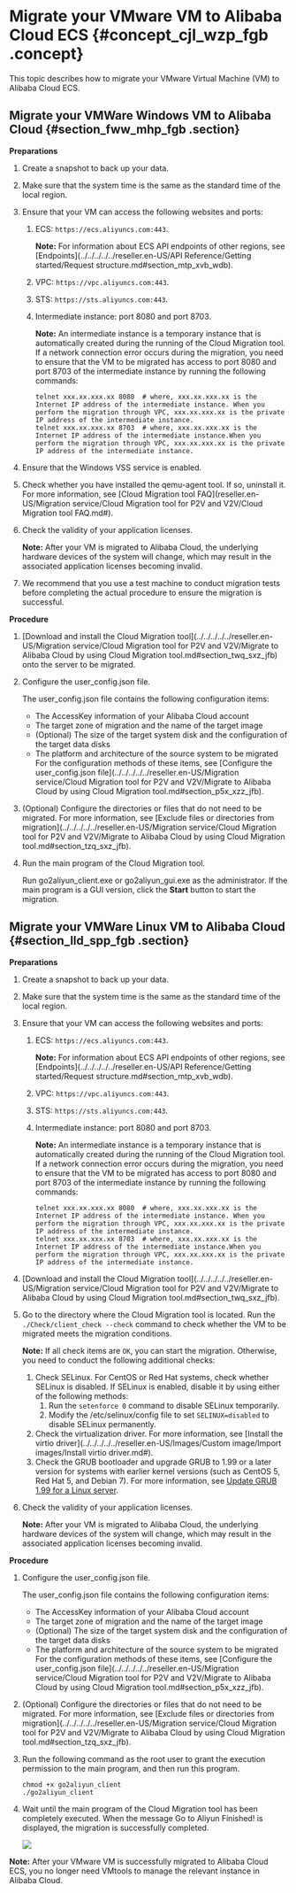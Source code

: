 # Migrate your VMware VM to Alibaba Cloud ECS {#concept_cjl_wzp_fgb .concept}

This topic describes how to migrate your VMware Virtual Machine \(VM\) to Alibaba Cloud ECS.

## Migrate your VMWare Windows VM to Alibaba Cloud {#section_fww_mhp_fgb .section}

**Preparations**

1.  Create a snapshot to back up your data.
2.  Make sure that the system time is the same as the standard time of the local region.
3.  Ensure that your VM can access the following websites and ports:
    1.  ECS: `https://ecs.aliyuncs.com:443`.

        **Note:** For information about ECS API endpoints of other regions, see [Endpoints](../../../../../reseller.en-US/API Reference/Getting started/Request structure.md#section_mtp_xvb_wdb).

    2.  VPC: `https://vpc.aliyuncs.com:443`.
    3.  STS: `https://sts.aliyuncs.com:443`.
    4.  Intermediate instance: port 8080 and port 8703.

        **Note:** An intermediate instance is a temporary instance that is automatically created during the running of the Cloud Migration tool. If a network connection error occurs during the migration, you need to ensure that the VM to be migrated has access to port 8080 and port 8703 of the intermediate instance by running the following commands:

        ```
        telnet xxx.xx.xxx.xx 8080  # where, xxx.xx.xxx.xx is the Internet IP address of the intermediate instance. When you perform the migration through VPC, xxx.xx.xxx.xx is the private IP address of the intermediate instance.
        telnet xxx.xx.xxx.xx 8703  # where, xxx.xx.xxx.xx is the Internet IP address of the intermediate instance.When you perform the migration through VPC, xxx.xx.xxx.xx is the private IP address of the intermediate instance.
        ```

4.  Ensure that the Windows VSS service is enabled.
5.  Check whether you have installed the qemu-agent tool. If so, uninstall it. For more information, see [Cloud Migration tool FAQ](reseller.en-US/Migration service/Cloud Migration tool for P2V and V2V/Cloud Migration tool FAQ.md#).
6.  Check the validity of your application licenses.

    **Note:** After your VM is migrated to Alibaba Cloud, the underlying hardware devices of the system will change, which may result in the associated application licenses becoming invalid.

7.  We recommend that you use a test machine to conduct migration tests before completing the actual procedure to ensure the migration is successful.

**Procedure**

1.  [Download and install the Cloud Migration tool](../../../../../reseller.en-US/Migration service/Cloud Migration tool for P2V and V2V/Migrate to Alibaba Cloud by using Cloud Migration tool.md#section_twq_sxz_jfb) onto the server to be migrated.
2.  Configure the user\_config.json file.

    The user\_config.json file contains the following configuration items:

    -   The AccessKey information of your Alibaba Cloud account
    -   The target zone of migration and the name of the target image
    -   \(Optional\) The size of the target system disk and the configuration of the target data disks
    -   The platform and architecture of the source system to be migrated
    For the configuration methods of these items, see [Configure the user\_config.json file](../../../../../reseller.en-US/Migration service/Cloud Migration tool for P2V and V2V/Migrate to Alibaba Cloud by using Cloud Migration tool.md#section_p5x_xzz_jfb).

3.  \(Optional\) Configure the directories or files that do not need to be migrated. For more information, see [Exclude files or directories from migration](../../../../../reseller.en-US/Migration service/Cloud Migration tool for P2V and V2V/Migrate to Alibaba Cloud by using Cloud Migration tool.md#section_tzq_sxz_jfb).
4.  Run the main program of the Cloud Migration tool.

    Run go2aliyun\_client.exe or go2aliyun\_gui.exe as the administrator. If the main program is a GUI version, click the **Start** button to start the migration.


## Migrate your VMWare Linux VM to Alibaba Cloud {#section_lld_spp_fgb .section}

**Preparations**

1.  Create a snapshot to back up your data.
2.  Make sure that the system time is the same as the standard time of the local region.
3.  Ensure that your VM can access the following websites and ports:
    1.  ECS: `https://ecs.aliyuncs.com:443`.

        **Note:** For information about ECS API endpoints of other regions, see [Endpoints](../../../../../reseller.en-US/API Reference/Getting started/Request structure.md#section_mtp_xvb_wdb).

    2.  VPC: `https://vpc.aliyuncs.com:443`.
    3.  STS: `https://sts.aliyuncs.com:443`.
    4.  Intermediate instance: port 8080 and port 8703.

        **Note:** An intermediate instance is a temporary instance that is automatically created during the running of the Cloud Migration tool. If a network connection error occurs during the migration, you need to ensure that the VM to be migrated has access to port 8080 and port 8703 of the intermediate instance by running the following commands:

        ```
        telnet xxx.xx.xxx.xx 8080  # where, xxx.xx.xxx.xx is the Internet IP address of the intermediate instance. When you perform the migration through VPC, xxx.xx.xxx.xx is the private IP address of the intermediate instance.
        telnet xxx.xx.xxx.xx 8703  # where, xxx.xx.xxx.xx is the Internet IP address of the intermediate instance.When you perform the migration through VPC, xxx.xx.xxx.xx is the private IP address of the intermediate instance.
        ```

4.  [Download and install the Cloud Migration tool](../../../../../reseller.en-US/Migration service/Cloud Migration tool for P2V and V2V/Migrate to Alibaba Cloud by using Cloud Migration tool.md#section_twq_sxz_jfb).
5.  Go to the directory where the Cloud Migration tool is located. Run the `./Check/client_check --check` command to check whether the VM to be migrated meets the migration conditions.

    **Note:** If all check items are `OK`, you can start the migration. Otherwise, you need to conduct the following additional checks:

    1.  Check SELinux. For CentOS or Red Hat systems, check whether SELinux is disabled. If SELinux is enabled, disable it by using either of the following methods:
        1.  Run the `setenforce 0` command to disable SELinux temporarily.
        2.  Modify the /etc/selinux/config file to set `SELINUX=disabled` to disable SELinux permanently.
    2.  Check the virtualization driver. For more information, see [Install the virtio driver](../../../../../reseller.en-US/Images/Custom image/Import images/Install virtio driver.md#).
    3.  Check the GRUB bootloader and upgrade GRUB to 1.99 or a later version for systems with earlier kernel versions \(such as CentOS 5, Red Hat 5, and Debian 7\). For more information, see [Update GRUB 1.99 for a Linux server](https://partners-intl.aliyun.com/help/product/62807.htm).
6.  Check the validity of your application licenses.

    **Note:** After your VM is migrated to Alibaba Cloud, the underlying hardware devices of the system will change, which may result in the associated application licenses becoming invalid.


**Procedure**

1.  Configure the user\_config.json file.

    The user\_config.json file contains the following configuration items:

    -   The AccessKey information of your Alibaba Cloud account
    -   The target zone of migration and the name of the target image
    -   \(Optional\) The size of the target system disk and the configuration of the target data disks
    -   The platform and architecture of the source system to be migrated
    For the configuration methods of these items, see [Configure the user\_config.json file](../../../../../reseller.en-US/Migration service/Cloud Migration tool for P2V and V2V/Migrate to Alibaba Cloud by using Cloud Migration tool.md#section_p5x_xzz_jfb).

2.  \(Optional\) Configure the directories or files that do not need to be migrated. For more information, see [Exclude files or directories from migration](../../../../../reseller.en-US/Migration service/Cloud Migration tool for P2V and V2V/Migrate to Alibaba Cloud by using Cloud Migration tool.md#section_tzq_sxz_jfb).
3.  Run the following command as the root user to grant the execution permission to the main program, and then run this program.

    ```
    chmod +x go2aliyun_client
    ./go2aliyun_client
    ```

4.  Wait until the main program of the Cloud Migration tool has been completely executed. When the message Go to Aliyun Finished! is displayed, the migration is successfully completed.

    ![](http://static-aliyun-doc.oss-cn-hangzhou.aliyuncs.com/assets/img/65301/155488187938196_en-US.png)


**Note:** After your VMware VM is successfully migrated to Alibaba Cloud ECS, you no longer need VMtools to manage the relevant instance in Alibaba Cloud.

